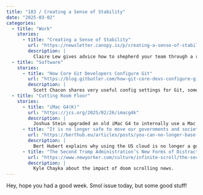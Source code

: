```yaml
---
title: "183 / Creating a Sense of Stability"
date: "2025-03-02"
categories:
  - title: "Work"
    stories:
      - title: "Creating a Sense of Stability"
        url: "https://newsletter.canopy.is/p/creating-a-sense-of-stability"
        description: |
          Claire Lew gives advice how to shepherd your team through a reorg, downsizing or strategic shift.
  - title: "Software"
    stories:
      - title: "How Core Git Developers Configure Git"
        url: "https://blog.gitbutler.com/how-git-core-devs-configure-git/"
        description: |
          Scott Chacon shares very useful config settings for Git, some of which should arguably be the default.
  - title: "Cutting Room Floor"
    stories:
      - title: "iMac G4(K)"
        url: "https://jcs.org/2025/02/26/imacg4k"
        description: |
          Joshua Stein upgraded an old iMac G4 to internally use a Mac mini.
      - title: "It is no longer safe to move our governments and societies to US clouds"
        url: "https://berthub.eu/articles/posts/you-can-no-longer-base-your-government-and-society-on-us-clouds/"
        description: |
          Bert Hubert explains why using the US cloud is no longer a good idea.
      - title: "The Second Trump Administration’s New Forms of Distraction"
        url: "https://www.newyorker.com/culture/infinite-scroll/the-second-trump-administrations-new-forms-of-distraction"
        description: |
          Kyle Chayka about the impact of doom scrolling news.
---
```


Hey, hope you had a good week. Smol issue today, but some good stuff!

